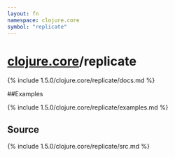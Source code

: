 ```yaml
---
layout: fn
namespace: clojure.core
symbol: "replicate"
---
```


# [clojure.core](../)/replicate

{% include 1.5.0/clojure.core/replicate/docs.md %}

##Examples

{% include 1.5.0/clojure.core/replicate/examples.md %}
## Source
{% include 1.5.0/clojure.core/replicate/src.md %}


